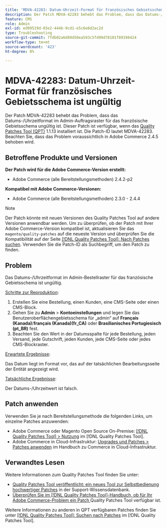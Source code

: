 ```yaml
---
title: 'MDVA-42283: Datum-Uhrzeit-Format für französisches Gebietsschema ist ungültig'
description: Der Patch MDVA-42283 behebt das Problem, dass das Datums-/Uhrzeitformat im Admin-Auftragsraster für das französische Gebietsschema ungültig ist. Dieser Patch ist verfügbar, wenn das [Quality Patches Tool (QPT)](https://experienceleague.adobe.com/de/docs/commerce-operations/tools/quality-patches-tool/quality-patches-tool-to-self-serve-quality-patches) 1.1.13 installiert ist. Die Patch-ID lautet MDVA-42283. Beachten Sie, dass das Problem voraussichtlich in Adobe Commerce 2.4.5 behoben wird.
feature: CMS
role: Admin
exl-id: ed99519d-03e2-444b-9cd1-e5c6e6d2ac2d
type: Troubleshooting
source-git-commit: 7fdb02a6d89d50ea593c5fd99d78101f89198424
workflow-type: tm+mt
source-wordcount: '423'
ht-degree: 0%

---
```


# MDVA-42283: Datum-Uhrzeit-Format für französisches Gebietsschema ist ungültig

Der Patch MDVA-42283 behebt das Problem, dass das Datums-/Uhrzeitformat im Admin-Auftragsraster für das französische Gebietsschema ungültig ist. Dieser Patch ist verfügbar, wenn das [Quality Patches Tool (QPT)](https://experienceleague.adobe.com/de/docs/commerce-operations/tools/quality-patches-tool/quality-patches-tool-to-self-serve-quality-patches) 1.1.13 installiert ist. Die Patch-ID lautet MDVA-42283. Beachten Sie, dass das Problem voraussichtlich in Adobe Commerce 2.4.5 behoben wird.

## Betroffene Produkte und Versionen

**Der Patch wird für die Adobe Commerce-Version erstellt:**

* Adobe Commerce (alle Bereitstellungsmethoden) 2.4.2-p2

**Kompatibel mit Adobe Commerce-Versionen:**

* Adobe Commerce (alle Bereitstellungsmethoden) 2.3.0 - 2.4.4

>[!NOTE]
>
>Der Patch könnte mit neuen Versionen des Quality Patches Tool auf andere Versionen anwendbar werden. Um zu überprüfen, ob der Patch mit Ihrer Adobe Commerce-Version kompatibel ist, aktualisieren Sie das `magento/quality-patches` auf die neueste Version und überprüfen Sie die Kompatibilität auf der Seite [[!DNL Quality Patches Tool]: Nach Patches suchen](https://experienceleague.adobe.com/de/docs/commerce-operations/tools/quality-patches-tool/quality-patches-tool-to-self-serve-quality-patches). Verwenden Sie die Patch-ID als Suchbegriff, um den Patch zu finden.

## Problem

Das Datums-/Uhrzeitformat im Admin-Bestellraster für das französische Gebietsschema ist ungültig.

<u>Schritte zur Reproduktion</u>:

1. Erstellen Sie eine Bestellung, einen Kunden, eine CMS-Seite oder einen CMS-Block.
1. Gehen Sie zu **Admin** > **Kontoeinstellungen** und legen Sie das Benutzeroberflächengebietsschema für „admin“ auf **Français (Kanada)**/**français (Kanada)(fr_CA)** oder **Brasilianisches Portugiesisch (pt_BR)** fest.
1. Beachten Sie den Wert in der Datumsspalte für jede Bestellung, jeden Versand, jede Gutschrift, jeden Kunden, jede CMS-Seite oder jedes CMS-Blockraster.

<u>Erwartete Ergebnisse</u>:

Das Datum liegt im Format vor, das auf der tatsächlichen Bearbeitungsseite der Entität angezeigt wird.

<u>Tatsächliche Ergebnisse</u>:

Der Datums-/Uhrzeitwert ist falsch.

## Patch anwenden

Verwenden Sie je nach Bereitstellungsmethode die folgenden Links, um einzelne Patches anzuwenden:

* Adobe Commerce oder Magento Open Source On-Premise: [[!DNL Quality Patches Tool] > Nutzung](/help/tools/quality-patches-tool/usage.md) im [!DNL Quality Patches Tool].
* Adobe Commerce in Cloud-Infrastruktur: [Upgrades und Patches > Patches anwenden](https://experienceleague.adobe.com/docs/commerce-cloud-service/user-guide/develop/upgrade/apply-patches.html?lang=de) im Handbuch zu Commerce in Cloud-Infrastruktur.

## Verwandtes Lesen

Weitere Informationen zum Quality Patches Tool finden Sie unter:

* [Quality Patches Tool veröffentlicht: ein neues Tool zur Selbstbedienung hochwertiger Patches](https://experienceleague.adobe.com/de/docs/commerce-operations/tools/quality-patches-tool/quality-patches-tool-to-self-serve-quality-patches) in der Support-Wissensdatenbank.
* [Überprüfen Sie im [!DNL Quality Patches Tool]-Handbuch, ob für Ihr Adobe Commerce-Problem ein Patch ](/help/tools/quality-patches-tool/patches-available-in-qpt/check-patch-for-magento-issue-with-magento-quality-patches.md) Quality Patches Tool verfügbar ist.

Weitere Informationen zu anderen in QPT verfügbaren Patches finden Sie unter [[!DNL Quality Patches Tool]: Suchen nach Patches](https://experienceleague.adobe.com/tools/commerce-quality-patches/index.html?lang=de) im [!DNL Quality Patches Tool].
